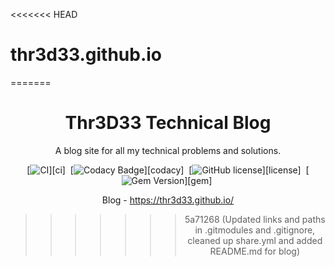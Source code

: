 <<<<<<< HEAD
# thr3d33.github.io


=======
<!-- markdownlint-disable-next-line -->
<div align="center">

  <!-- markdownlint-disable-next-line -->
  # Thr3D33 Technical Blog

  A blog site for all my technical problems and solutions.

  [![CI](https://img.shields.io/github/actions/workflow/status/cotes2020/jekyll-theme-chirpy/ci.yml?logo=github)][ci]&nbsp;
  [![Codacy Badge](https://img.shields.io/codacy/grade/4e556876a3c54d5e8f2d2857c4f43894?logo=codacy)][codacy]&nbsp;
  [![GitHub license](https://img.shields.io/github/license/cotes2020/jekyll-theme-chirpy?color=goldenrod)][license]&nbsp;
  [![Gem Version](https://img.shields.io/gem/v/jekyll-theme-chirpy?&logo=RubyGems&logoColor=ghostwhite&label=gem&color=orange)][gem]&nbsp;

Blog - https://thr3d33.github.io/


>>>>>>> 5a71268 (Updated links and paths in .gitmodules and .gitignore, cleaned up share.yml and added README.md for blog)
